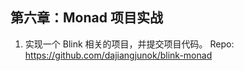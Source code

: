 ## 第六章：Monad 项目实战

1. 实现一个 Blink 相关的项目，并提交项目代码。
   Repo: https://github.com/dajiangjunok/blink-monad
